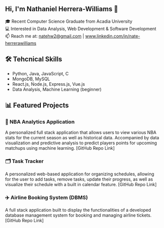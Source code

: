 ## Hi, I'm Nathaniel Herrera-Williams 👋

🎓 Recent Computer Science Graduate from Acadia University  
💻 Interested in Data Analysis, Web Development & Software Development  
📫 Reach me at: natehw2@gmail.com | www.linkedin.com/in/nate-herrerawilliams

## 🛠️ Tehcnical Skills
- Python, Java, JavaScript, C
- MongoDB, MySQL
- React.js, Node.js, Express.js, Vue.js
- Data Analysis, Machine Learning (beginner)

## 📊 Featured Projects

### 🏀 NBA Analytics Application
A personalized full stack application that allows users to view various NBA stats for the current season as well as historical data. Accompanied by data visualization and predictive analysis to predict players points for upcoming matchups using machine learning.
[GitHub Repo Link]

### 🗂️ Task Tracker
A personalized web-based application for organizing schedules, allowing for the user to add tasks, remove tasks, update their progress, as well as visualize their schedule with a built in calendar feature.
[GitHub Repo Link]

### ✈️ Airline Booking System (DBMS)
A full stack application built to display the functionalities of a developed database management system for booking and managing airline tickets.
[GitHub Repo Link]
